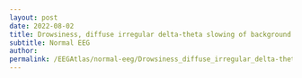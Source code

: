 ```yaml
---
layout: post
date: 2022-08-02 
title: Drowsiness, diffuse irregular delta-theta slowing of background
subtitle: Normal EEG
author: 
permalink: /EEGAtlas/normal-eeg/Drowsiness_diffuse_irregular_delta-theta_slowing_of_background
---
```



